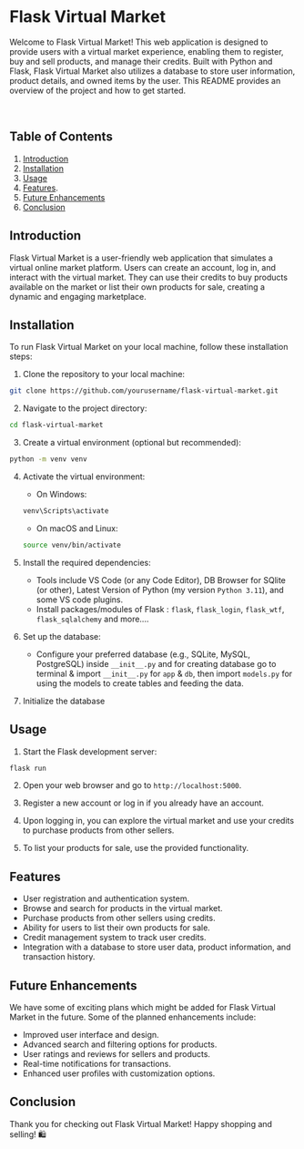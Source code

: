 # Flask Virtual Market

Welcome to Flask Virtual Market! This web application is designed to provide users with a virtual market experience, enabling them to register, buy and sell products, and manage their credits. Built with Python and Flask, Flask Virtual Market also utilizes a database to store user information, product details, and owned items by the user. This README provides an overview of the project and how to get started.

<br>

## Table of Contents

1. [Introduction](#introduction)
2. [Installation](#installation)
3. [Usage](#usage)
4. [Features](#features).
5. [Future Enhancements](#future-enhancements)
6. [Conclusion](#conclusion)

## Introduction

Flask Virtual Market is a user-friendly web application that simulates a virtual online market platform. Users can create an account, log in, and interact with the virtual market. They can use their credits to buy products available on the market or list their own products for sale, creating a dynamic and engaging marketplace.

## Installation

To run Flask Virtual Market on your local machine, follow these installation steps:

1. Clone the repository to your local machine:

```bash
git clone https://github.com/yourusername/flask-virtual-market.git
```

2. Navigate to the project directory:

```bash
cd flask-virtual-market
```

3. Create a virtual environment (optional but recommended):

```bash
python -m venv venv
```

4. Activate the virtual environment:

   - On Windows:

   ```bash
   venv\Scripts\activate
   ```

   - On macOS and Linux:

   ```bash
   source venv/bin/activate
   ```

5. Install the required dependencies:

   - Tools include VS Code (or any Code Editor), DB Browser for SQlite (or other), Latest Version of Python (my version `Python 3.11`), and some VS code plugins.
   - Install packages/modules of Flask : `flask`, `flask_login`, `flask_wtf`, `flask_sqlalchemy` and more....
  
6. Set up the database:

   - Configure your preferred database (e.g., SQLite, MySQL, PostgreSQL) inside `__init__.py` and for creating database go to terminal & import `__init__.py` for `app` & `db`, then import `models.py` for using the models to create tables and feeding the data.

7. Initialize the database

## Usage

1. Start the Flask development server:

```bash
flask run
```

2. Open your web browser and go to `http://localhost:5000`.

3. Register a new account or log in if you already have an account.

4. Upon logging in, you can explore the virtual market and use your credits to purchase products from other sellers.

5. To list your products for sale, use the provided functionality.

## Features

- User registration and authentication system.
- Browse and search for products in the virtual market.
- Purchase products from other sellers using credits.
- Ability for users to list their own products for sale.
- Credit management system to track user credits.
- Integration with a database to store user data, product information, and transaction history.


## Future Enhancements

We have some of exciting plans which might be added for Flask Virtual Market in the future. Some of the planned enhancements include:

- Improved user interface and design.
- Advanced search and filtering options for products.
- User ratings and reviews for sellers and products.
- Real-time notifications for transactions.
- Enhanced user profiles with customization options.


## Conclusion

Thank you for checking out Flask Virtual Market!  Happy shopping and selling! 🛍️
